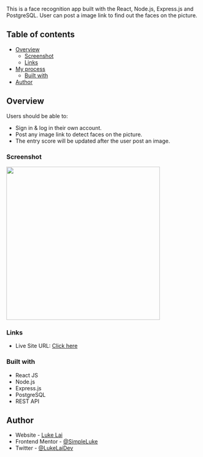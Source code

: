
This is a face recognition app built with the React, Node.js, Express.js and PostgreSQL. User can post a image link to find out the faces on the picture.

## Table of contents

- [Overview](#overview)
  - [Screenshot](#screenshot)
  - [Links](#links)
- [My process](#my-process)
  - [Built with](#built-with)
- [Author](#author)



## Overview

Users should be able to:

- Sign in & log in their own account.
- Post any image link to detect faces on the picture.
- The entry score will be updated after the user post an image.

### Screenshot

<img src="https://d33wubrfki0l68.cloudfront.net/3a6058529df71493703e464a838d29b7f478375e/ac52e/images/detail/desktop/smart-brain-desktop.jpg" width="400" />


### Links

- Live Site URL: [Click here](https://smart-brain1uk3.herokuapp.com/)

### Built with

- React JS
- Node.js
- Express.js
- PostgreSQL
- REST API

## Author

- Website - [Luke Lai](https://lukelai.tech/)
- Frontend Mentor - [@SimpleLuke](https://www.frontendmentor.io/profile/SimpleLuke)
- Twitter - [@LukeLaiDev](https://www.twitter.com/LukeLaiDev)

